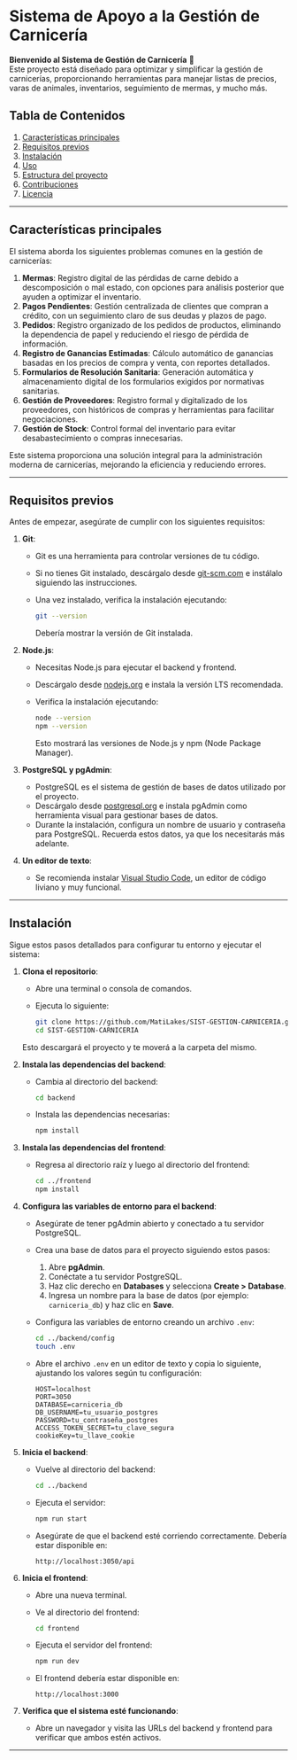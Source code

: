 # Sistema de Apoyo a la Gestión de Carnicería

**Bienvenido al Sistema de Gestión de Carnicería** 🥩  
Este proyecto está diseñado para optimizar y simplificar la gestión de carnicerías, proporcionando herramientas para manejar listas de precios, varas de animales, inventarios, seguimiento de mermas, y mucho más.

## Tabla de Contenidos

1. [Características principales](#características-principales)
2. [Requisitos previos](#requisitos-previos)
3. [Instalación](#instalación)
4. [Uso](#uso)
5. [Estructura del proyecto](#estructura-del-proyecto)
6. [Contribuciones](#contribuciones)
7. [Licencia](#licencia)

---

## Características principales

El sistema aborda los siguientes problemas comunes en la gestión de carnicerías:

1. **Mermas**: Registro digital de las pérdidas de carne debido a descomposición o mal estado, con opciones para análisis posterior que ayuden a optimizar el inventario.
2. **Pagos Pendientes**: Gestión centralizada de clientes que compran a crédito, con un seguimiento claro de sus deudas y plazos de pago.
3. **Pedidos**: Registro organizado de los pedidos de productos, eliminando la dependencia de papel y reduciendo el riesgo de pérdida de información.
4. **Registro de Ganancias Estimadas**: Cálculo automático de ganancias basadas en los precios de compra y venta, con reportes detallados.
5. **Formularios de Resolución Sanitaria**: Generación automática y almacenamiento digital de los formularios exigidos por normativas sanitarias.
6. **Gestión de Proveedores**: Registro formal y digitalizado de los proveedores, con históricos de compras y herramientas para facilitar negociaciones.
7. **Gestión de Stock**: Control formal del inventario para evitar desabastecimiento o compras innecesarias.

Este sistema proporciona una solución integral para la administración moderna de carnicerías, mejorando la eficiencia y reduciendo errores.

---

## Requisitos previos

Antes de empezar, asegúrate de cumplir con los siguientes requisitos:

1. **Git**:
   - Git es una herramienta para controlar versiones de tu código.
   - Si no tienes Git instalado, descárgalo desde [git-scm.com](https://git-scm.com/) e instálalo siguiendo las instrucciones.
   - Una vez instalado, verifica la instalación ejecutando:

     ```bash
     git --version
     ```

     Debería mostrar la versión de Git instalada.

2. **Node.js**:
   - Necesitas Node.js para ejecutar el backend y frontend.
   - Descárgalo desde [nodejs.org](https://nodejs.org/) e instala la versión LTS recomendada.
   - Verifica la instalación ejecutando:

     ```bash
     node --version
     npm --version
     ```

     Esto mostrará las versiones de Node.js y npm (Node Package Manager).

3. **PostgreSQL y pgAdmin**:
   - PostgreSQL es el sistema de gestión de bases de datos utilizado por el proyecto.
   - Descárgalo desde [postgresql.org](https://www.postgresql.org/) e instala pgAdmin como herramienta visual para gestionar bases de datos.
   - Durante la instalación, configura un nombre de usuario y contraseña para PostgreSQL. Recuerda estos datos, ya que los necesitarás más adelante.

4. **Un editor de texto**:
   - Se recomienda instalar [Visual Studio Code](https://code.visualstudio.com/), un editor de código liviano y muy funcional.

---

## Instalación

Sigue estos pasos detallados para configurar tu entorno y ejecutar el sistema:

1. **Clona el repositorio**:
   - Abre una terminal o consola de comandos.
   - Ejecuta lo siguiente:

     ```bash
     git clone https://github.com/MatiLakes/SIST-GESTION-CARNICERIA.git
     cd SIST-GESTION-CARNICERIA
     ```

   Esto descargará el proyecto y te moverá a la carpeta del mismo.

2. **Instala las dependencias del backend**:
   - Cambia al directorio del backend:

     ```bash
     cd backend
     ```

   - Instala las dependencias necesarias:

     ```bash
     npm install
     ```

3. **Instala las dependencias del frontend**:
   - Regresa al directorio raíz y luego al directorio del frontend:

     ```bash
     cd ../frontend
     npm install
     ```

4. **Configura las variables de entorno para el backend**:
   - Asegúrate de tener pgAdmin abierto y conectado a tu servidor PostgreSQL.
   - Crea una base de datos para el proyecto siguiendo estos pasos:

     1. Abre **pgAdmin**.
     2. Conéctate a tu servidor PostgreSQL.
     3. Haz clic derecho en **Databases** y selecciona **Create > Database**.
     4. Ingresa un nombre para la base de datos (por ejemplo: `carniceria_db`) y haz clic en **Save**.

   - Configura las variables de entorno creando un archivo `.env`:

     ```bash
     cd ../backend/config
     touch .env
     ```

   - Abre el archivo `.env` en un editor de texto y copia lo siguiente, ajustando los valores según tu configuración:

     ```env
     HOST=localhost
     PORT=3050
     DATABASE=carniceria_db
     DB_USERNAME=tu_usuario_postgres
     PASSWORD=tu_contraseña_postgres
     ACCESS_TOKEN_SECRET=tu_clave_segura
     cookieKey=tu_llave_cookie
     ```

5. **Inicia el backend**:
   - Vuelve al directorio del backend:

     ```bash
     cd ../backend
     ```

   - Ejecuta el servidor:

     ```bash
     npm run start
     ```

   - Asegúrate de que el backend esté corriendo correctamente. Debería estar disponible en:

     ```
     http://localhost:3050/api
     ```

6. **Inicia el frontend**:
   - Abre una nueva terminal.
   - Ve al directorio del frontend:

     ```bash
     cd frontend
     ```

   - Ejecuta el servidor del frontend:

     ```bash
     npm run dev
     ```

   - El frontend debería estar disponible en:

     ```
     http://localhost:3000
     ```

7. **Verifica que el sistema esté funcionando**:
   - Abre un navegador y visita las URLs del backend y frontend para verificar que ambos estén activos.

---


